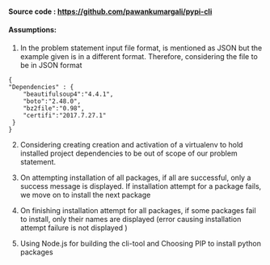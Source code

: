 #### Source code : <https://github.com/pawankumargali/pypi-cli>

#### Assumptions:

1. In the problem statement input file format, is mentioned as JSON but the example given is in a different format. Therefore, considering the file to be in JSON format

```
{
"Dependencies" : {
    "beautifulsoup4":"4.4.1",    
    "boto":"2.48.0",
    "bz2file":"0.98",
    "certifi":"2017.7.27.1"
 }
}
```
2. Considering creating creation and activation of a virtualenv to hold installed project dependencies to be out of scope of our problem statement.

3. On attempting installation of all packages, if all are successful, only a success message is displayed. If installation attempt for a package fails, we move on to install the next package

4. On finishing installation attempt for all packages, if some packages fail to install, only their names are displayed (error causing installation attempt failure is not displayed )

5. Using Node.js for building the cli-tool and Choosing PIP to install python packages
